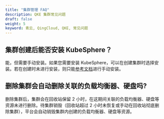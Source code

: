 ```yaml
---
title: "集群管理 FAQ"
description: QKE 集群常见问题
draft: false
weight: 5
keyword: 青云, QingCloud, QKE, 常见问题 
---
```


<!--## 能否创建单节点集群？-->

<!--QKE 支持创建单节点集群（只创建一个主节点），方便用户快速测试使用。用户可以随时增加工作节点对集群进行扩容，但无法增加主节点。-->


## 集群创建后能否安装 KubeSphere？

能，但需要手动安装。如果您需要安装 KubeSphere，可以在创建集群时选择安装。若在创建时未进行安装，则只能[参考文档](https://kubesphere.com.cn/docs/quick-start/minimal-kubesphere-on-k8s/)进行手动安装。

## 删除集群会自动删除关联的负载均衡器、硬盘吗?

删除集群后，集群会在回收站保留 2 小时，在这期间关联的负载均衡器、硬盘等资源未进行删除。待集群销毁（回收站超过 2 小时未恢复或手动在回收站彻底删除集群），平台会自动销毁集群内创建的负载均衡器、硬盘等资源。

